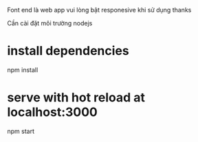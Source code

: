 
Font end là web app vui lòng bật responesive khi sử dụng thanks

Cần cài đặt môi trường nodejs

# install dependencies
npm install

# serve with hot reload at localhost:3000
npm start

